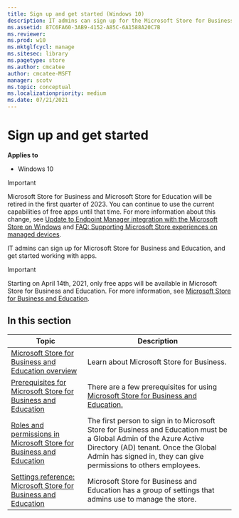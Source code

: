 ```yaml
---
title: Sign up and get started (Windows 10)
description: IT admins can sign up for the Microsoft Store for Business or Microsoft Store for Education and get started working with apps.
ms.assetid: 87C6FA60-3AB9-4152-A85C-6A1588A20C7B
ms.reviewer: 
ms.prod: w10
ms.mktglfcycl: manage
ms.sitesec: library
ms.pagetype: store
ms.author: cmcatee
author: cmcatee-MSFT
manager: scotv
ms.topic: conceptual
ms.localizationpriority: medium
ms.date: 07/21/2021
---
```


# Sign up and get started

**Applies to**

-   Windows 10

> [!IMPORTANT]
> Microsoft Store for Business and Microsoft Store for Education will be retired in the first quarter of 2023. You can continue to use the current capabilities of free apps until that time. For more information about this change, see [Update to Endpoint Manager integration with the Microsoft Store on Windows](https://techcommunity.microsoft.com/t5/windows-it-pro-blog/update-to-endpoint-manager-integration-with-the-microsoft-store/ba-p/3585077) and [FAQ: Supporting Microsoft Store experiences on managed devices](https://techcommunity.microsoft.com/t5/windows-management/faq-supporting-microsoft-store-experiences-on-managed-devices/m-p/3585286).

IT admins can sign up for Microsoft Store for Business and Education, and get started working with apps.

> [!IMPORTANT]
> Starting on April 14th, 2021, only free apps will be available in Microsoft Store for Business and Education. For more information, see [Microsoft Store for Business and Education](index.md).

## In this section

| Topic | Description |
| ----- | ----------- |
| [Microsoft Store for Business and Education overview](./microsoft-store-for-business-overview.md) | Learn about Microsoft Store for Business. |
| [Prerequisites for Microsoft Store for Business and Education](./prerequisites-microsoft-store-for-business.md) | There are a few prerequisites for using [Microsoft Store for Business and Education.](/microsoft-store/prerequisites-microsoft-store-for-business) |
| [Roles and permissions in Microsoft Store for Business and Education](./roles-and-permissions-microsoft-store-for-business.md)| The first person to sign in to Microsoft Store for Business and Education must be a Global Admin of the Azure Active Directory (AD) tenant. Once the Global Admin has signed in, they can give permissions to others employees. |
| [Settings reference: Microsoft Store for Business and Education](./settings-reference-microsoft-store-for-business.md) | Microsoft Store for Business and Education has a group of settings that admins use to manage the store. |
